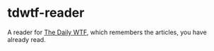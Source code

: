 # tdwtf-reader
A reader for [The Daily WTF](http://www.thedailywtf.com), which remembers the articles, you have already read.  

